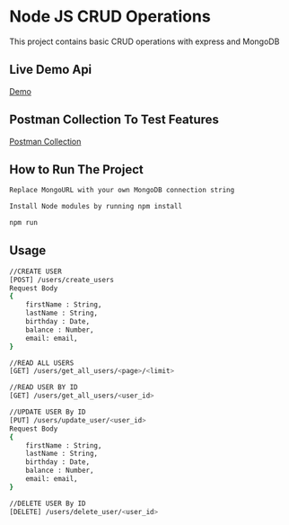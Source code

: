 
# Node JS CRUD Operations

This project contains basic CRUD operations with express and MongoDB

## Live Demo Api

[Demo](https://assignment-projectio.herokuapp.com/)

## Postman Collection To Test Features

[Postman Collection](https://www.postman.com/collections/0e51e5d4d2d67d3df38c)

## How to Run The Project 
```bash
Replace MongoURL with your own MongoDB connection string

Install Node modules by running npm install

npm run
```

## Usage 

```bash
//CREATE USER
[POST] /users/create_users
Request Body
{
    firstName : String,
    lastName : String,
    birthday : Date,
    balance : Number,
    email: email,
}

//READ ALL USERS
[GET] /users/get_all_users/<page>/<limit>

//READ USER BY ID
[GET] /users/get_all_users/<user_id>

//UPDATE USER By ID
[PUT] /users/update_user/<user_id>
Request Body
{
    firstName : String,
    lastName : String,
    birthday : Date,
    balance : Number,
    email: email,
}

//DELETE USER By ID
[DELETE] /users/delete_user/<user_id>
```
